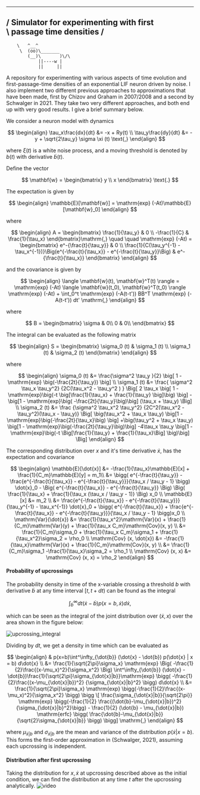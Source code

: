  ________________________________________
/ Simulator for experimenting with first \
\ passage time densities                 /
 ----------------------------------------
        \   ^__^
         \  (oo)\_______
            (__)\       )\/\
                ||----w |
                ||     ||

A repository for experimenting with various aspects of time evolution and first-passage-time densities of an exponential LIF neuron driven by noise. I also implement two different previous approaches to approximations that have been made, first by Chizov and Graham in 2007/2008 and a second by Schwalger in 2021. They take two very different approaches, and both end up with very good results. I give a brief summary below.


We consider a neuron model with dynamics 

$$
\begin{align}
\tau_x\frac{dx}{dt} &= -x + Ry(t) \\
\tau_y\frac{dy}{dt} &= -y + \sqrt{2\tau_y} \sigma \xi (t) \text{,}
\end{align}
$$

where $\xi (t)$ is a white noise process, and a moving threshold is denoted by $b(t)$ with derivative $\dot{b}(t)$.


Define the vector

$$
\mathbf{w} = 
\begin{bmatrix}
    y \\
    x
\end{bmatrix} \text{.}
$$

The expectation is given by

$$
\begin{align}
    \mathbb{E}[\mathbf{w}] = \mathrm{exp} (-At)\mathbb{E}[\mathbf{w}_0]
\end{align}
$$

where

$$
\begin{align}
A = 
\begin{bmatrix}
    \frac{1}{\tau_y} & 0 \\
    -\frac{1}{C}     & \frac{1}{\tau_x}
\end{bmatrix}\mathrm{,} \quad \quad
\mathrm{exp} (-At) =
\begin{bmatrix}
    e^-{\frac{t}{\tau_y}} & 0 \\
    \frac{1}{C(\tau_y^{-1} - \tau_x^{-1})}\Big(e^{-\frac{t}{\tau_x}} - e^{-\frac{t}{\tau_y}}\Big) & e^-{\frac{t}{\tau_x}}
\end{bmatrix}
\end{align}
$$

and the covariance is given by  

$$
\begin{align}
    \langle \mathbf{w}(t), \mathbf{w}^T(t) \rangle = \mathrm{exp} (-At) \langle \mathbf{w}(t_0), \mathbf{w}^T(t_0) \rangle \mathrm{exp} (-At) + \int_0^t \mathrm{exp} (-A(t-t')) BB^T \mathrm{exp} (-A(t-t')) dt' \mathrm{,}
\end{align}
$$

where

$$
B = 
\begin{bmatrix}
     \sigma & 0\\
     0      & 0\\
\end{bmatrix}
$$

The integral can be evaluated as the following matrix

$$
\begin{align}
S = 
    \begin{bmatrix}
        \sigma_0 (t) & \sigma_1 (t) \\
        \sigma_1 (t) & \sigma_2 (t)
    \end{bmatrix}
\end{align}
$$

where

$$
\begin{align}
    \sigma_0 (t) &= \frac{\sigma^2 \tau_y }{2} \big[ 1 - \mathrm{exp} \big(-\frac{2t}{\tau_y}) \big] \\
    \sigma_1 (t) &=    
    \frac{
        \sigma^2 \tau_x \tau_y^2}
        {2C(\tau_x^2 - \tau_y^2 )
    }
    \Big[ 2 \tau_x \big[ 1 - \mathrm{exp}\big(-t \big[\frac{1}{\tau_x} + \frac{1}{\tau_y} \big]\big) \big] 
    - \big[1 - \mathrm{exp}\big( -\frac{2t}{\tau_y}\big)\big] (\tau_x + \tau_y)  \Big] \\
    \sigma_2 (t) &= 
    \frac
    {\sigma^2 \tau_x^2 \tau_y^2}
    {2C^2(\tau_x^2 - \tau_y^2)(\tau_x - \tau_y)}
    \Big[
        \big(\tau_x^2  + \tau_x \tau_y) \big[1 - \mathrm{exp}\big(-\frac{2t}{\tau_x}\big) \big]
       +\big(\tau_y^2  + \tau_x \tau_y) \big[1 - \mathrm{exp}\big(-\frac{2t}{\tau_y}\big)\big]
       -4\tau_x \tau_y \big[1 - \mathrm{exp}\big(-t \Big[\frac{1}{\tau_y} + \frac{1}{\tau_x}\Big] \big)\big]
    \Big]
\end{align}
$$

The corresponding distribution over $x$ and it's time derivative $\dot{x}$, has the expectation and covariance

$$
\begin{align}
    \mathbb{E}[\dot{x}] &= -\frac{1}{\tau_x}\mathbb{E}[x] + \frac{1}{C_m}\mathbb{E}[y] = m_1\\
    &= 
    \bigg(
        e^{-\frac{t}{\tau_y}}
        -
        \frac{e^{-\frac{t}{\tau_x}} - e^{-\frac{t}{\tau_y}}}{\tau_x / \tau_y - 1}
    \bigg)
    \dot{x}_0
    -
    \Big(
        e^{-\frac{t}{\tau_x}} - e^{-\frac{t}{\tau_y}}
    \Big)
    \Big(
        \frac{1}{\tau_x} + \frac{1}{\tau_x (\tau_x / \tau_y - 1)}
    \Big)
    x_0
    \\
    \mathbb{E}[x] &= m_2 
    \\
    &= 
    \frac{e^{-\frac{t}{\tau_x}} - e^{-\frac{t}{\tau_y}}}{\tau_y^{-1} - \tau_x^{-1}} \dot{x}_0 
    +
    \bigg(
        e^{-\frac{t}{\tau_x}}
        + 
        \frac{e^{-\frac{t}{\tau_x}} - e^{-\frac{t}{\tau_y}}}{\tau_x / \tau_y - 1} 
    \bigg)x_0 
    \\
    \mathrm{Var}(\dot{x}) &= \frac{1}{\tau_x^2}\mathrm{Var}(x) + \frac{1}{C_m}\mathrm{Var}(y) + \frac{1}{\tau_x C_m}\mathrm{Cov}(x, y) \\ 
    &= \frac{1}{C_m}\sigma_0 + \frac{1}{\tau_x C_m}\sigma_1 + \frac{1}{\tau_x^2}\sigma_2 = \rho_0 \\
    \mathrm{Cov} (x, \dot{x}) &= -\frac{1}{\tau_x}\mathrm{Var}(x) + \frac{1}{C_m}\mathrm{Cov}(x, y) \\
    &= \frac{1}{C_m}\sigma_1 -\frac{1}{\tau_x}\sigma_2 = \rho_1 \\
    \mathrm{Cov} (x, x) &= \mathrm{Cov} (x, x) = \rho_2
\end{align}
$$

#### Probability of upcrossings
The probability density in time of the x-variable crossing a threshold $b$ with derivative $\dot{b}$ at any time interval $[t, t+dt)$ can be found as the integral

$$
\int^{\infty}_{\dot{b}} dt (\dot{x} - \dot{b}) p(x=b, \dot{x}) d\dot{x} \mathrm{,}
$$

which can be seen as the integral of the joint distribution over $(\dot{x}, x)$ over the area shown in the figure below: 

![upcrossing_integral](https://github.com/janskaar/neuron_ou_process_simulator/assets/29370469/1eb7b116-5901-4b0f-a00f-84d8bb79b9e6)


Dividing by $dt$, we get a density in time which can be evaluated as

$$
\begin{align}
& p(x=b)\int^\infty_{\dot{b}} (\dot{x} - \dot{b}) p(\dot{x} | x = b) d\dot{x} \\
&= \frac{1}{\sqrt{2\pi}\sigma_x} \mathrm{exp} \Big( -\frac{1}{2}\frac{(x-\mu_x)^2}{\sigma_x^2} \Big) \int^\infty_{\dot{b}} (\dot{x} - \dot{b})\frac{1}{\sqrt{2\pi}\sigma_{\dot{x}|b}}\mathrm{exp} \bigg( -\frac{1}{2}\frac{(x-\mu_{\dot{x}|b})^2} {\sigma_{\dot{x}|b}^2} \bigg) d\dot{x} \\
&= \frac{1}{\sqrt{2\pi}\sigma_x} \mathrm{exp} \bigg(-\frac{1}{2}\frac{(x-\mu_x)^2}{\sigma_x^2} \bigg) \bigg \[ \frac{\sigma_{\dot{x}|b}}{\sqrt{2\pi}} \mathrm{exp} \bigg(-\frac{1}{2} \frac{(\dot{b}-\mu_{\dot{x}|b})^2}{\sigma_{\dot{x}|b}^2}\bigg) - \frac{1}{2} (\dot{b} - \mu_{\dot{x}|b}) \mathrm{erfc} \bigg( \frac{\dot{b}-\mu_{\dot{x}|b}}{\sqrt{2}\sigma_{\dot{x}|b}} \bigg) \bigg] \mathrm{,}
\end{align}
$$

where $\mu_{\dot{x}|b}$ and $\sigma_{\dot{x}|b}$ are the mean and variance of the distribution $p(\dot{x}|x=b)$. This forms the first-order approximation in (Schwalger, 2021), assuming each upcrossing is independent.

#### Distribution after first upcrossing
Taking the distribution for $x, \dot{x}$ at upcrossing described above as the initial condition, we can find the distribution at any time $t$ after the upcrossing analytically.
![video](https://github.com/janskaar/neuron_ou_process_simulator/assets/29370469/afbb16ab-ca0c-4f26-9311-09b19348ba5d)
